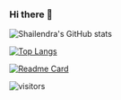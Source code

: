 ### Hi there 👋

<!--
**shailendrabhargava93/shailendrabhargava93** is a ✨ _special_ ✨ repository because its `README.md` (this file) appears on your GitHub profile.

Here are some ideas to get you started:

- 🔭 I’m currently working on ... A Chat App
- 🌱 I’m currently learning ... AWS Concepts
- 👯 I’m looking to collaborate on ...
- 🤔 I’m looking for help with ...
- 💬 Ask me about ... Angular
- 📫 How to reach me: ...
- 😄 Pronouns: ...
- ⚡ Fun fact: ...
-->

![Shailendra's GitHub stats](https://github-readme-stats.vercel.app/api?username=shailendrabhargava93&show_icons=true&theme=radical)

[![Top Langs](https://github-readme-stats.vercel.app/api/top-langs/?username=shailendrabhargava93)](https://github.com/anuraghazra/github-readme-stats)

[![Readme Card](https://github-readme-stats.vercel.app/api/pin/?username=shailendrabhargava93&repo=shailendrabhargava93.github.io)](https://github.com/anuraghazra/github-readme-stats)

![visitors](https://visitor-badge.glitch.me/badge?page_id=shailendrabhargava93)
